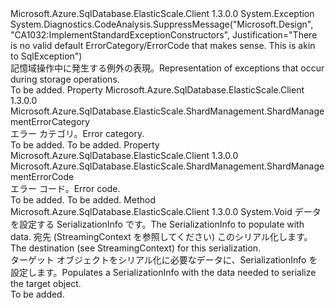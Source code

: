<Type Name="ShardManagementException" FullName="Microsoft.Azure.SqlDatabase.ElasticScale.ShardManagement.ShardManagementException">
  <TypeSignature Language="C#" Value="public sealed class ShardManagementException : Exception" />
  <TypeSignature Language="ILAsm" Value=".class public auto ansi serializable sealed beforefieldinit ShardManagementException extends System.Exception" />
  <TypeSignature Language="DocId" Value="T:Microsoft.Azure.SqlDatabase.ElasticScale.ShardManagement.ShardManagementException" />
  <TypeSignature Language="VB.NET" Value="Public NotInheritable Class ShardManagementException&#xA;Inherits Exception" />
  <TypeSignature Language="F#" Value="type ShardManagementException = class&#xA;    inherit Exception" />
  <AssemblyInfo>
    <AssemblyName>Microsoft.Azure.SqlDatabase.ElasticScale.Client</AssemblyName>
    <AssemblyVersion>1.3.0.0</AssemblyVersion>
  </AssemblyInfo>
  <Base>
    <BaseTypeName>System.Exception</BaseTypeName>
  </Base>
  <Interfaces />
  <Attributes>
    <Attribute>
      <AttributeName>System.Diagnostics.CodeAnalysis.SuppressMessage("Microsoft.Design", "CA1032:ImplementStandardExceptionConstructors", Justification="There is no valid default ErrorCategory/ErrorCode that makes sense. This is akin to SqlException")</AttributeName>
    </Attribute>
  </Attributes>
  <Docs>
    <summary>
            <span data-ttu-id="de071-101">記憶域操作中に発生する例外の表現。</span><span class="sxs-lookup"><span data-stu-id="de071-101">Representation of exceptions that occur during storage operations.</span></span>
            </summary>
    <remarks>To be added.</remarks>
  </Docs>
  <Members>
    <Member MemberName="ErrorCategory">
      <MemberSignature Language="C#" Value="public Microsoft.Azure.SqlDatabase.ElasticScale.ShardManagement.ShardManagementErrorCategory ErrorCategory { get; }" />
      <MemberSignature Language="ILAsm" Value=".property instance valuetype Microsoft.Azure.SqlDatabase.ElasticScale.ShardManagement.ShardManagementErrorCategory ErrorCategory" />
      <MemberSignature Language="DocId" Value="P:Microsoft.Azure.SqlDatabase.ElasticScale.ShardManagement.ShardManagementException.ErrorCategory" />
      <MemberSignature Language="VB.NET" Value="Public ReadOnly Property ErrorCategory As ShardManagementErrorCategory" />
      <MemberSignature Language="F#" Value="member this.ErrorCategory : Microsoft.Azure.SqlDatabase.ElasticScale.ShardManagement.ShardManagementErrorCategory" Usage="Microsoft.Azure.SqlDatabase.ElasticScale.ShardManagement.ShardManagementException.ErrorCategory" />
      <MemberType>Property</MemberType>
      <AssemblyInfo>
        <AssemblyName>Microsoft.Azure.SqlDatabase.ElasticScale.Client</AssemblyName>
        <AssemblyVersion>1.3.0.0</AssemblyVersion>
      </AssemblyInfo>
      <ReturnValue>
        <ReturnType>Microsoft.Azure.SqlDatabase.ElasticScale.ShardManagement.ShardManagementErrorCategory</ReturnType>
      </ReturnValue>
      <Docs>
        <summary>
            <span data-ttu-id="de071-102">エラー カテゴリ。</span><span class="sxs-lookup"><span data-stu-id="de071-102">Error category.</span></span>
            </summary>
        <value>To be added.</value>
        <remarks>To be added.</remarks>
      </Docs>
    </Member>
    <Member MemberName="ErrorCode">
      <MemberSignature Language="C#" Value="public Microsoft.Azure.SqlDatabase.ElasticScale.ShardManagement.ShardManagementErrorCode ErrorCode { get; }" />
      <MemberSignature Language="ILAsm" Value=".property instance valuetype Microsoft.Azure.SqlDatabase.ElasticScale.ShardManagement.ShardManagementErrorCode ErrorCode" />
      <MemberSignature Language="DocId" Value="P:Microsoft.Azure.SqlDatabase.ElasticScale.ShardManagement.ShardManagementException.ErrorCode" />
      <MemberSignature Language="VB.NET" Value="Public ReadOnly Property ErrorCode As ShardManagementErrorCode" />
      <MemberSignature Language="F#" Value="member this.ErrorCode : Microsoft.Azure.SqlDatabase.ElasticScale.ShardManagement.ShardManagementErrorCode" Usage="Microsoft.Azure.SqlDatabase.ElasticScale.ShardManagement.ShardManagementException.ErrorCode" />
      <MemberType>Property</MemberType>
      <AssemblyInfo>
        <AssemblyName>Microsoft.Azure.SqlDatabase.ElasticScale.Client</AssemblyName>
        <AssemblyVersion>1.3.0.0</AssemblyVersion>
      </AssemblyInfo>
      <ReturnValue>
        <ReturnType>Microsoft.Azure.SqlDatabase.ElasticScale.ShardManagement.ShardManagementErrorCode</ReturnType>
      </ReturnValue>
      <Docs>
        <summary>
            <span data-ttu-id="de071-103">エラー コード。</span><span class="sxs-lookup"><span data-stu-id="de071-103">Error code.</span></span>
            </summary>
        <value>To be added.</value>
        <remarks>To be added.</remarks>
      </Docs>
    </Member>
    <Member MemberName="GetObjectData">
      <MemberSignature Language="C#" Value="public override void GetObjectData (System.Runtime.Serialization.SerializationInfo info, System.Runtime.Serialization.StreamingContext context);" />
      <MemberSignature Language="ILAsm" Value=".method public hidebysig virtual instance void GetObjectData(class System.Runtime.Serialization.SerializationInfo info, valuetype System.Runtime.Serialization.StreamingContext context) cil managed" />
      <MemberSignature Language="DocId" Value="M:Microsoft.Azure.SqlDatabase.ElasticScale.ShardManagement.ShardManagementException.GetObjectData(System.Runtime.Serialization.SerializationInfo,System.Runtime.Serialization.StreamingContext)" />
      <MemberSignature Language="VB.NET" Value="Public Overrides Sub GetObjectData (info As SerializationInfo, context As StreamingContext)" />
      <MemberSignature Language="F#" Value="override this.GetObjectData : System.Runtime.Serialization.SerializationInfo * System.Runtime.Serialization.StreamingContext -&gt; unit" Usage="shardManagementException.GetObjectData (info, context)" />
      <MemberType>Method</MemberType>
      <AssemblyInfo>
        <AssemblyName>Microsoft.Azure.SqlDatabase.ElasticScale.Client</AssemblyName>
        <AssemblyVersion>1.3.0.0</AssemblyVersion>
      </AssemblyInfo>
      <ReturnValue>
        <ReturnType>System.Void</ReturnType>
      </ReturnValue>
      <Parameters>
        <Parameter Name="info" Type="System.Runtime.Serialization.SerializationInfo" />
        <Parameter Name="context" Type="System.Runtime.Serialization.StreamingContext" />
      </Parameters>
      <Docs>
        <param name="info"><span data-ttu-id="de071-104">データを設定する SerializationInfo です。</span><span class="sxs-lookup"><span data-stu-id="de071-104">The SerializationInfo to populate with data.</span></span></param>
        <param name="context"><span data-ttu-id="de071-105">宛先 (StreamingContext を参照してください) このシリアル化します。</span><span class="sxs-lookup"><span data-stu-id="de071-105">The destination (see StreamingContext) for this serialization.</span></span></param>
        <summary>
            <span data-ttu-id="de071-106">ターゲット オブジェクトをシリアル化に必要なデータに、SerializationInfo を設定します。</span><span class="sxs-lookup"><span data-stu-id="de071-106">Populates a SerializationInfo with the data needed to serialize the target object.</span></span>
            </summary>
        <remarks>To be added.</remarks>
      </Docs>
    </Member>
  </Members>
</Type>